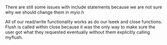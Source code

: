 There are still some issues with include statements because we are not sure why we should change them in myio.h

All of our read/write functionality works as do our lseek and close functions. Flush is called within close because it was the only way
to make sure the user got what they requested eventually without them explicitly calling myflush.
